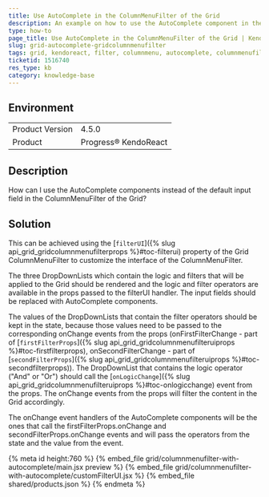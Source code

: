 ```yaml
---
title: Use AutoComplete in the ColumnMenuFilter of the Grid
description: An example on how to use the AutoComplete component in the ColumnMenuFilter of KendoReact Grid.
type: how-to
page_title: Use AutoComplete in the ColumnMenuFilter of the Grid | KendoReact Grid
slug: grid-autocomplete-gridcolumnmenufilter
tags: grid, kendoreact, filter, columnmenu, autocomplete, columnmenufilter
ticketid: 1516740
res_type: kb
category: knowledge-base
---
```


## Environment

<table>
    <tbody>
	    <tr>
	    	<td>Product Version</td>
	    	<td>4.5.0</td>
	    </tr>
	    <tr>
	    	<td>Product</td>
	    	<td>Progress® KendoReact</td>
	    </tr>
    </tbody>
</table>


## Description

How can I use the AutoComplete components instead of the default input field in the ColumnMenuFilter of the Grid?

## Solution

This can be achieved using the [`filterUI`]({% slug api_grid_gridcolumnmenufilterprops %}#toc-filterui) property of the Grid ColumnMenuFilter to customize the interface of the ColumnMenuFilter.

The three DropDownLists which contain the logic and filters that will be applied to the Grid should be rendered and the logic and filter operators are available in the props passed to the filterUI handler. The input fields should be replaced with AutoComplete components.

The values of the DropDownLists that contain the filter operators should be kept in the state, because those values need to be passed to the corresponding onChange events from the props (onFirstFilterChange - part of [`firstFilterProps`]({% slug api_grid_gridcolumnmenufilteruiprops %}#toc-firstfilterprops), onSecondFilterChange - part of [`secondFilterProps`]({% slug api_grid_gridcolumnmenufilteruiprops %}#toc-secondfilterprops)). The DropDownList that contains the logic operator ("And" or "Or") should call the [`onLogicChange`]({% slug api_grid_gridcolumnmenufilteruiprops %}#toc-onlogicchange) event from the props. The onChange events from the props will filter the content in the Grid accordingly. 

The onChange event handlers of the AutoComplete components will be the ones that call the firstFilterProps.onChange and secondFilterProps.onChange events and will pass the operators from the state and the value from the event.


{% meta id height:760 %}
{% embed_file grid/columnmenufilter-with-autocomplete/main.jsx preview %}
{% embed_file grid/columnmenufilter-with-autocomplete/customFilterUI.jsx %}
{% embed_file shared/products.json %}
{% endmeta %}
